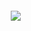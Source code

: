 <a href="https://literasee.github.io"><img src="http://literasee.github.io/public/Literasee.svg" align="left" hspace="10" vspace="6"></a>
